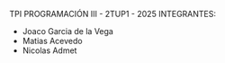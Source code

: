 TPI PROGRAMACIÓN III - 2TUP1 - 2025 
INTEGRANTES: 
- Joaco Garcia de la Vega
- Matias Acevedo
- Nicolas Admet 
